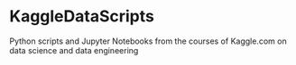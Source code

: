 # KaggleDataScripts
Python scripts and Jupyter Notebooks from the courses of Kaggle.com on data science and data engineering